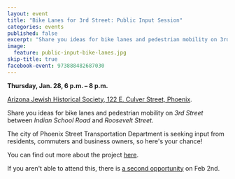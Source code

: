 ```yaml
---
layout: event
title: "Bike Lanes for 3rd Street: Public Input Session"
categories: events
published: false
excerpt: "Share you ideas for bike lanes and pedestrian mobility on 3rd Street."
image:
  feature: public-input-bike-lanes.jpg
skip-title: true
facebook-event: 973888482687030
---
```


**Thursday, Jan. 28, 6 p.m. – 8 p.m.**

[Arizona Jewish Historical Society, 122 E. Culver Street, Phoenix](https://goo.gl/maps/iKDQbH7GxDy).

Share you ideas for bike lanes and pedestrian mobility on *3rd Street* between *Indian School Road* and *Roosevelt Street*.

The city of Phoenix Street Transportation Department is seeking input from residents, commuters and business owners, so here's your chance! 

You can find out more about the project [here](http://1.usa.gov/1KfK9SO).

If you aren't able to attend this, there is [a second opportunity](http://www.phoenixspokespeople.org/events/3rd-st-bike-lanes-2/) on Feb 2nd.
